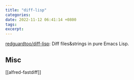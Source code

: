 ```yaml
---
title: "diff-lisp"
categories: 
date: 2022-11-12 06:41:14 +0800
tags: 
excerpt: 
---
```



[redguardtoo/diff-lisp](https://github.com/redguardtoo/diff-lisp): Diff files&strings in pure Emacs Lisp.



## Misc

[[alfred-fastdiff]]



